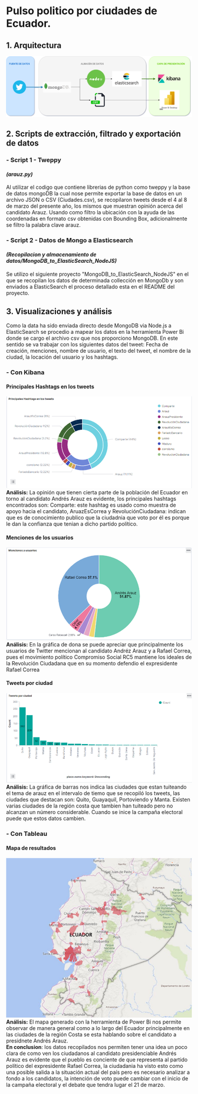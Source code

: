 # Pulso politico por ciudades de Ecuador.
## 1. Arquitectura
![alt text](https://github.com/Eddy-Hipo/Proyecto-Final-Analisis/blob/main/1_PulsoPoliticoCiudades/DataLake_Ciudades.png)
## 2. Scripts de extracción, filtrado y exportación de datos
### - Script 1 - Tweppy
#### _(arauz.py)_
Al utilizar el codigo que contiene librerias de python como tweppy y la base de datos mongoDB la cual nose permite exportar la base de datos en un archivo JSON o CSV (Ciudades.csv), se recopilaron tweets desde el 4 al 8 de marzo del presente año, los mismos que muestran opinión acerca del candidato Arauz. Usando como filtro la ubicación con la ayuda de las coordenadas en formato csv obtenidas con Bounding Box, adicionalmente se filtro la palabra clave arauz. 
### - Script 2 - Datos de Mongo a Elasticsearch 
#### _(Recopilacion y almacenamiento de datos/MongoDB_to_ElasticSearch_NodeJS)_ 
Se utilizo el siguiente proyecto "MongoDB_to_ElasticSearch_NodeJS" en el que se recopilan los datos de determinada collección en MongoDb y son enviados a ElasticSearch el proceso detallado esta en el README del proyecto.

## 3. Visualizaciones y análisis
Como la data ha sido enviada directo desde MongoDB via Node.js a ElasticSearch se procedio a mapear los datos en la herramienta Power Bi donde se cargo el archivo csv que nos proporciono MongoDB. 
En este sentido se va trabajar con los siguientes datos del tweet: Fecha de creación, menciones, nombre de usuario, el texto del tweet, el nombre de la ciudad, la locación del usuario y los hashtags.  

### - Con Kibana
#### Principales Hashtags en los tweets
![alt text](https://raw.githubusercontent.com/Eddy-Hipo/Proyecto-Final-Analisis/main/1_PulsoPoliticoCiudades/Visualizaciones/KibanaHashtags.png)<br/>
**Análisis:** La opinión que tienen cierta parte de la población del Ecuador en torno al candidato Andrés Arauz es evidente, los principales hashtags encontrados son: Comparte: este hashtag es usado como muestra de apoyo hacia el candidato, AruazEsCorrea y RevoluciónCiudadana: indican que es de conocimiento publico que la ciudadnia que voto por él es porque le dan la confianza que tenian a dicho partido político. </br>
#### Menciones de los usuarios
![alt text](https://raw.githubusercontent.com/Eddy-Hipo/Proyecto-Final-Analisis/main/1_PulsoPoliticoCiudades/Visualizaciones/KibanaMentions.png) <br/>
**Análisis:** En la gráfica de dona se puede apreciar que principalmente los usuarios de Twitter mencionan al candidato Andréz Arauz y a Rafael Correa, pues el movimiento político Compromiso Social RC5 mantiene los ideales de la Revolución Ciudadana que en su momento defendio el expresidente Rafael Correa</br>
#### Tweets por ciudad 
![alt text](https://raw.githubusercontent.com/Eddy-Hipo/Proyecto-Final-Analisis/main/1_PulsoPoliticoCiudades/Visualizaciones/KibanaTweetsCiudad.png) <br/>
**Análisis:** La gráfica de barras nos indica las ciudades que estan tuiteando el tema de arauz en el intervalo de tiemo que se recopiló los tweets, las ciudades que destacan son: Quito, Guayaquil, Portoviendo y Manta. Existen varias ciudades de la región costa que tambien han tuiteado pero no alcanzan un número considerable. Cuando se inice la campaña electoral puede que estos datos cambien. </br>
### - Con Tableau
#### Mapa de resultados
![alt text](https://raw.githubusercontent.com/Eddy-Hipo/Proyecto-Final-Analisis/main/1_PulsoPoliticoCiudades/Visualizaciones/MapaCiudadesPowerBi.png)<br/>
**Análisis:** El mapa generado con la herramienta de Power Bi nos permite observar de manera general como a lo largo del Ecuador principalmente en las ciudades de la región Costa se esta hablando sobre el candidato a presidnete Andrés Arauz.</br>
**En conclusion**: los datos recopilados nos permiten tener una idea un poco clara de como ven los ciudadanos al candidato presidenciable Andrés Arauz es evidente que el pueblo es conciente de que representa al partido político del expresidente Rafael Correa, la ciudadania ha visto esto como una posible salida a la situación actual del país pero es necesario analizar a fondo a los candidatos, la intención de voto puede cambiar con el inicio de la campaña electoral y el debate que tendra lugar el 21 de marzo.

